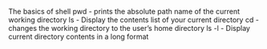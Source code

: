 The basics of shell
pwd -  prints the absolute path name of the current working directory
ls - Display the contents list of your current directory
cd - changes the working directory to the user’s home directory
ls -l - Display current directory contents in a long format

